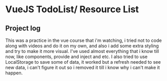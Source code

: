# VueJS TodoList/ Resource List

## Project log
This was a practice in the vue course that i'm watching, i tried not to code along with videos and do it on my own, and also i add some extra styling and try to make it more visual.
I've used almost everything that i know till now, like components, provide and inject and etc.
I also tried to use LocalStorage to save some of data, it worked but a refresh needed to see new data, i can't figure it out so i removed it till i know why i can't make it happen.
